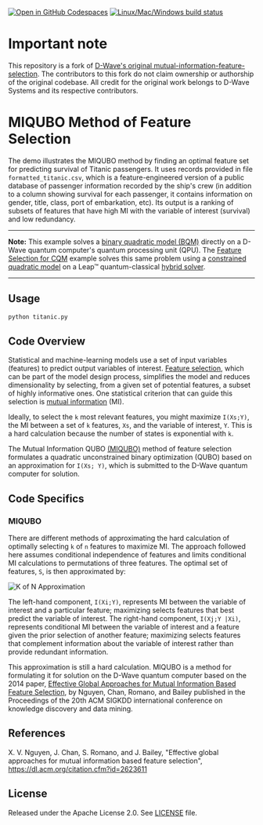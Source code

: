 [![Open in GitHub Codespaces](
  https://img.shields.io/badge/Open%20in%20GitHub%20Codespaces-333?logo=github)](
  https://codespaces.new/dwave-examples/mutual-information-feature-selection?quickstart=1)
[![Linux/Mac/Windows build status](
  https://circleci.com/gh/dwave-examples/mutual-information-feature-selection.svg?style=shield)](
  https://circleci.com/gh/dwave-examples/mutual-information-feature-selection)

# Important note

This repository is a fork of [D-Wave's original mutual-information-feature-selection](https://github.com/dwave-examples/mutual-information-feature-selection). The contributors to this fork do not claim ownership or authorship of the original codebase. All credit for the original work belongs to D-Wave Systems and its respective contributors.

# MIQUBO Method of Feature Selection

The demo illustrates the MIQUBO method by finding an optimal feature set for
predicting survival of Titanic passengers. It uses records provided in file
`formatted_titanic.csv`, which is a feature-engineered version of a public
database of passenger information recorded by the ship's crew (in addition to a
column showing survival for each passenger, it contains information on gender,
title, class, port of embarkation, etc). Its output is a ranking of subsets of
features that have high MI with the variable of interest (survival) and low
redundancy.

---
**Note:** This example solves a 
[binary quadratic model (BQM)](https://docs.ocean.dwavesys.com/en/stable/concepts/bqm.html)
directly on a D-Wave quantum computer's quantum processing unit (QPU).
The [Feature Selection for CQM](https://github.com/dwave-examples/feature-selection-cqm) example solves this same problem using a 
[constrained quadratic model](https://docs.ocean.dwavesys.com/en/stable/concepts/cqm.html)
on a Leap&trade; quantum-classical 
[hybrid solver](https://docs.ocean.dwavesys.com/en/stable/concepts/hybrid.html). 

---

## Usage

```bash
python titanic.py
```

## Code Overview

Statistical and machine-learning models use a set of input variables (features)
to predict output variables of interest. [Feature selection][1], which can be part
of the model design process, simplifies the model and reduces dimensionality by
selecting, from a given set of potential features, a subset of highly
informative ones. One statistical criterion that can guide this selection is
[mutual information][2] (MI).

Ideally, to select the `k` most relevant features, you might maximize `I(Xs;Y)`,
the MI between a set of `k` features, `Xs`, and the variable of interest, `Y`.
This is a hard calculation because the number of states is exponential with `k`.

The Mutual Information QUBO [(MIQUBO)](#MIQUBO) method of feature selection
formulates a quadratic unconstrained binary optimization (QUBO) based on an
approximation for `I(Xs; Y)`, which is submitted to the D-Wave quantum computer
for solution.

[1]: https://en.wikipedia.org/wiki/Feature_selection
[2]: https://en.wikipedia.org/wiki/Mutual_information

## Code Specifics

### MIQUBO

There are different methods of approximating the hard calculation of optimally
selecting `k` of `n` features to maximize MI. The approach followed here
assumes conditional independence of features and limits conditional MI
calculations to permutations of three features. The optimal set of features,
`S`, is then approximated by:

<!---
LaTeX equation:
\underset{S}{\operatorname{argmax}} \; \sum_{i \in S} \left[ I(X_i; Y) + \sum_{j \in S, \, j \ne i} I(X_j; Y \mid X_i) \right]
--->

![K of N Approximation](readme_imgs/n_k_approx.png)

The left-hand component, `I(Xi;Y)`, represents MI between the variable of
interest and a particular feature; maximizing selects features that best predict
the variable of interest. The right-hand component, `I(Xj;Y |Xi)`, represents
conditional MI between the variable of interest and a feature given the prior
selection of another feature; maximizing selects features that complement
information about the variable of interest rather than provide redundant
information.

This approximation is still a hard calculation. MIQUBO is a method for
formulating it for solution on the D-Wave quantum computer based on the 2014
paper, [Effective Global Approaches for Mutual Information Based Feature
Selection](https://dl.acm.org/citation.cfm?id=2623611), by Nguyen, Chan, Romano,
and Bailey published in the Proceedings of the 20th ACM SIGKDD international
conference on knowledge discovery and data mining.

## References

X. V. Nguyen, J. Chan, S. Romano, and J. Bailey, "Effective global approaches
for mutual information based feature selection",
https://dl.acm.org/citation.cfm?id=2623611

## License

Released under the Apache License 2.0. See [LICENSE](LICENSE) file.
